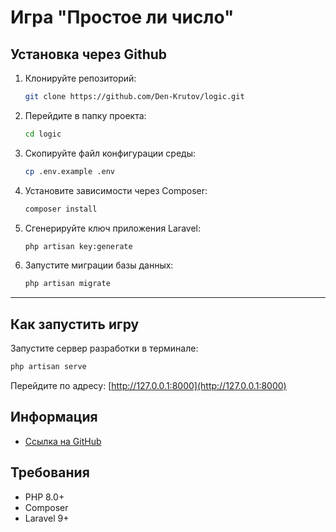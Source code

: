 # Игра "Простое ли число"


## Установка через Github

1. Клонируйте репозиторий:
   ```sh
   git clone https://github.com/Den-Krutov/logic.git
   ```
2. Перейдите в папку проекта:
   ```sh
   cd logic
   ```
3. Скопируйте файл конфигурации среды:
   ```sh
   cp .env.example .env
   ```
4. Установите зависимости через Composer:
   ```sh
   composer install
   ```
5. Сгенерируйте ключ приложения Laravel:
   ```sh
   php artisan key:generate
   ```
6. Запустите миграции базы данных:
   ```sh
   php artisan migrate
   ```

---
## Как запустить игру

Запустите сервер разработки в терминале:
```sh
php artisan serve
```

Перейдите по адресу: [http://127.0.0.1:8000](http://127.0.0.1:8000)

## Информация
- [Ссылка на GitHub](https://github.com/Den-Krutov)

## Требования
- PHP 8.0+
- Composer
- Laravel 9+

